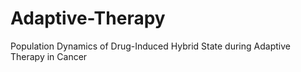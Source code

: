 # Adaptive-Therapy
Population Dynamics of Drug-Induced Hybrid State during Adaptive Therapy in Cancer
